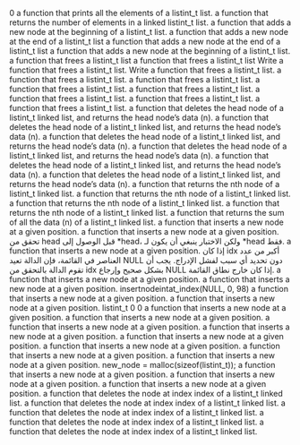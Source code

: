 0
a function that prints all the elements of a listint_t list.
a function that returns the number of elements in a linked listint_t list.
a function that adds a new node at the beginning of a listint_t list.
a function that adds a new node at the end of a listint_t list
a function that adds a new node at the end of a listint_t list
a function that adds a new node at the beginning of a listint_t list.
a function that frees a listint_t list
a function that frees a listint_t list
Write a function that frees a listint_t list.
Write a function that frees a listint_t list.
a function that frees a listint_t list.
a function that frees a listint_t list.
a function that frees a listint_t list.
a function that frees a listint_t list.
a function that frees a listint_t list.
a function that frees a listint_t list.
a function that frees a listint_t list.
a function that deletes the head node of a listint_t linked list, and returns the head node’s data (n).
a function that deletes the head node of a listint_t linked list, and returns the head node’s data (n).
a function that deletes the head node of a listint_t linked list, and returns the head node’s data (n).
a function that deletes the head node of a listint_t linked list, and returns the head node’s data (n).
a function that deletes the head node of a listint_t linked list, and returns the head node’s data (n).
a function that deletes the head node of a listint_t linked list, and returns the head node’s data (n).
a function that returns the nth node of a listint_t linked list.
a function that returns the nth node of a listint_t linked list.
a function that returns the nth node of a listint_t linked list.
a function that returns the nth node of a listint_t linked list.
a function that returns the sum of all the data (n) of a listint_t linked list.
a function that inserts a new node at a given position.
a function that inserts a new node at a given position.
تحقق من head قبل الوصول إلى *head، ولكن الاختبار ينبغي أن يكون لـ *head فقط.
a function that inserts a new node at a given position.
إذا كان idx أكبر من عدد العناصر في القائمة، فإن الدالة تعيد NULL دون تحديد أي سبب لفشل الإدراج. يجب أن تقوم الدالة بالتحقق من idx بشكل صحيح وإرجاع NULL إذا كان خارج نطاق القائمة.
a function that inserts a new node at a given position.
a function that inserts a new node at a given position.
insertnodeintat_index(NULL, 0, 98)
a function that inserts a new node at a given position.
a function that inserts a new node at a given position.
listint_t
0
0
a function that inserts a new node at a given position.
a function that inserts a new node at a given position.
a function that inserts a new node at a given position.
a function that inserts a new node at a given position.
a function that inserts a new node at a given position.
a function that inserts a new node at a given position.
a function that inserts a new node at a given position.
a function that inserts a new node at a given position.
new_node = malloc(sizeof(listint_t));
a function that inserts a new node at a given position.
a function that inserts a new node at a given position.
a function that inserts a new node at a given position.
a function that deletes the node at index index of a listint_t linked list.
a function that deletes the node at index index of a listint_t linked list.
a function that deletes the node at index index of a listint_t linked list.
a function that deletes the node at index index of a listint_t linked list.
a function that deletes the node at index index of a listint_t linked list.
